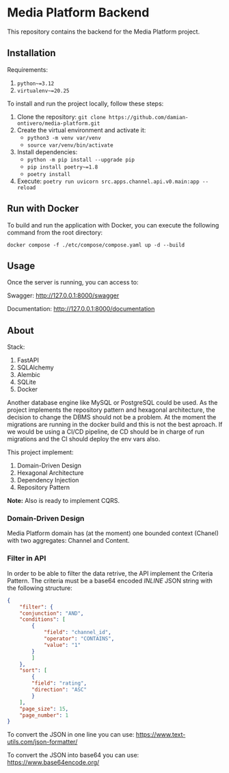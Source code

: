 # Media Platform Backend

This repository contains the backend for the Media Platform project.

## Installation

Requirements:

1. `python~=3.12`
2. `virtualenv~=20.25`

To install and run the project locally, follow these steps:

1. Clone the repository: `git clone https://github.com/damian-ontivero/media-platform.git`
2. Create the virtual environment and activate it:
    - `python3 -m venv var/venv`
    - `source var/venv/bin/activate`
3. Install dependencies:
    - `python -m pip install --upgrade pip`
    - `pip install poetry~=1.8`
    - `poetry install`
4. Execute: `poetry run uvicorn src.apps.channel.api.v0.main:app --reload`


## Run with Docker

To build and run the application with Docker, you can execute the following command from the root directory:

`docker compose -f ./etc/compose/compose.yaml up -d --build`

## Usage

Once the server is running, you can access to:

Swagger: http://127.0.0.1:8000/swagger

Documentation: http://127.0.0.1:8000/documentation


## About

Stack:

1. FastAPI
2. SQLAlchemy
3. Alembic
4. SQLite
5. Docker

Another database engine like MySQL or PostgreSQL could be used.
As the project implements the repository pattern and hexagonal architecture, the decision to change the
DBMS should not be a problem. At the moment the migrations are running in the docker build and this is not the best aproach.
If we would be using a CI/CD pipeline, de CD should be in charge of run migrations and the CI should deploy the env vars also. 


This project implement:

1. Domain-Driven Design
2. Hexagonal Architecture
3. Dependency Injection
4. Repository Pattern

**Note:** Also is ready to implement CQRS.

### Domain-Driven Design

Media Platform domain has (at the moment) one bounded context (Chanel) with two aggregates: Channel and Content.


### Filter in API

In order to be able to filter the data retrive, the API implement the Criteria Pattern.
The criteria must be a base64 encoded *INLINE* JSON string with the following structure:

```json    
{
    "filter": {
    "conjunction": "AND",
    "conditions": [
        {
            "field": "channel_id",
            "operator": "CONTAINS",
            "value": "1"
        }
        ]
    },
    "sort": [
        {
        "field": "rating",
        "direction": "ASC"
        }
    ],
    "page_size": 15,
    "page_number": 1
}
```

To convert the JSON in one line you can use: https://www.text-utils.com/json-formatter/

To convert the JSON into base64 you can use: https://www.base64encode.org/
